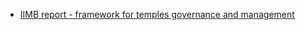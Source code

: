 



- [IIMB report - framework for temples governance and management ](https://repository.iimb.ac.in/bitstream/2074/16705/1/WP_IIMB_621.pdf)
 

